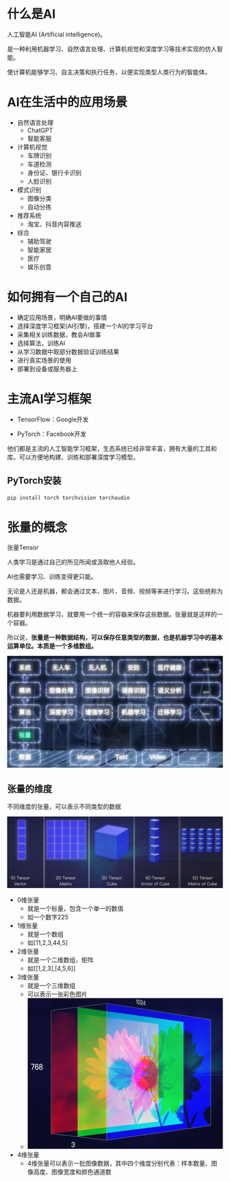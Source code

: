 # 什么是AI

人工智能AI (Artificial intelligence)。

是一种利用机器学习、自然语言处理、计算机视觉和深度学习等技术实现的仿人智能。

使计算机能够学习、自主决策和执行任务，以便实现类型人类行为的智能体。

# AI在生活中的应用场景

- 自然语言处理
  - ChatGPT
  - 智能客服
- 计算机视觉
  - 车牌识别
  - 车道检测
  - 身份证、银行卡识别
  - 人脸识别
- 模式识别
  - 图像分类
  - 自动分拣
- 推荐系统
  - 淘宝、抖音内容推送
- 综合
  - 辅助驾驶
  - 智能家居
  - 医疗
  - 娱乐创意



# 如何拥有一个自己的AI

- 确定应用场景，明确AI要做的事情
- 选择深度学习框架(AI引擎)，搭建一个AI的学习平台
- 采集相关训练数据，教会AI做事
- 选择算法，训练AI
- 从学习数据中取部分数据验证训练结果
- 进行真实场景的使用
- 部署到设备或服务器上



# 主流AI学习框架

- TensorFlow：Google开发

- PyTorch：Facebook开发

他们都是主流的人工智能学习框架，生态系统已经非常丰富，拥有大量的工具和库。可以方便地构建、训练和部署深度学习模型。

## PyTorch安装

```bash
pip install torch torchvision torchaudio
```



# 张量的概念

张量Tensor

人类学习是通过自己的所见所闻或汲取他人经验。

AI也需要学习、训练变得更只能。

无论是人还是机器，都会通过文本、图片、音频、视频等来进行学习。这些统称为数据。

机器要利用数据学习，就要用一个统一的容器来保存这些数据。张量就是这样的一个容器。

所以说，**张量是一种数据结构，可以保存任意类型的数据，也是机器学习中的基本运算单位。本质是一个多维数组。**

<img src="AI.assets/image-20240319235305395.png" alt="image-20240319235305395" style="zoom: 80%;" />

## 张量的维度

不同维度的张量，可以表示不同类型的数据

![image-20240319235139695](AI.assets/image-20240319235139695.png)

- 0维张量
  - 就是一个标量，包含一个单一的数值
  - 如一个数字225
- 1维张量
  - 就是一个数组
  - 如[11,2,3,44,5]
- 2维张量
  - 就是一个二维数组，矩阵
  - 如[[1,2,3],[4,5,6]]
- 3维张量
  - 就是一个三维数组
  - 可以表示一张彩色图片
  - <img src="AI.assets/123.png" alt="123" style="zoom: 80%;" />
- 4维张量
  - 4维张量可以表示一批图像数据，其中四个维度分别代表：样本数量、图像高度、图像宽度和颜色通道数